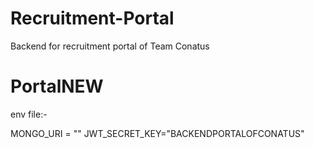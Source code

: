 # Recruitment-Portal
Backend for recruitment portal of Team Conatus
# PortalNEW

env file:-

MONGO_URI = ""
JWT_SECRET_KEY="BACKENDPORTALOFCONATUS"
